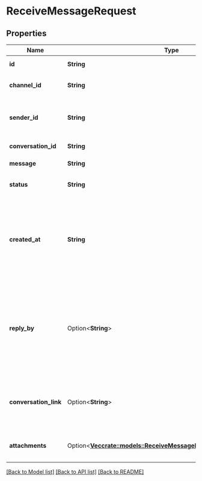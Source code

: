 # ReceiveMessageRequest

## Properties

Name | Type | Description | Notes
------------ | ------------- | ------------- | -------------
**id** | **String** | The ID of the message | 
**channel_id** | **String** | The channel ID as in the provider | 
**sender_id** | **String** | The ID of the provider's user that sent the message | 
**conversation_id** | **String** | The ID of the conversation | 
**message** | **String** | The body of the message | 
**status** | **String** | The status of the message | 
**created_at** | **String** | The date and time when the message was created in the provider, in UTC. Format: YYYY-MM-DD HH:MM | 
**reply_by** | Option<**String**> | The date and time when the message can no longer receive a reply, in UTC. Format: YYYY-MM-DD HH:MM | [optional]
**conversation_link** | Option<**String**> | A URL that can open the conversation in the provider's side | [optional]
**attachments** | Option<[**Vec<crate::models::ReceiveMessageRequestAttachmentsInner>**](receiveMessage_request_attachments_inner.md)> | The list of attachments available in the message | [optional]

[[Back to Model list]](../README.md#documentation-for-models) [[Back to API list]](../README.md#documentation-for-api-endpoints) [[Back to README]](../README.md)


